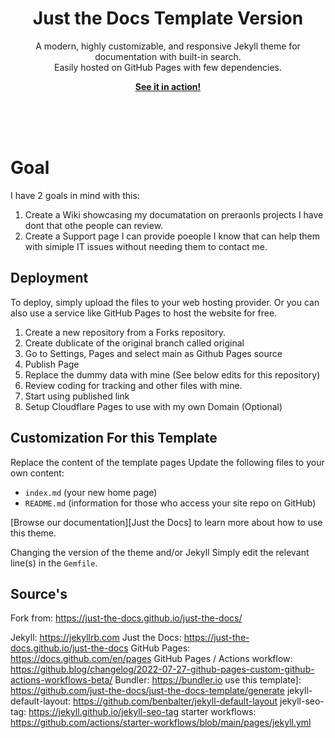 <br><br>
<p align="center">
    <h1 align="center">Just the Docs Template Version</h1>
    <p align="center">A modern, highly customizable, and responsive Jekyll theme for documentation with built-in search.<br>Easily hosted on GitHub Pages with few dependencies.</p>
    <p align="center"><strong><a href="https://decodeproxy.github.io/TechSupportWiki/">See it in action!</a></strong></p>
    <br><br><br>
</p>

# Goal

I have 2 goals in mind with this:

1. Create a Wiki showcasing my documatation on preraonls projects I have dont that othe people can review.
2. Create a Support page I can provide poeople I know that can help them with simiple IT issues without needing them to contact me.

## Deployment

To deploy, simply upload the files to your web hosting provider. Or you can also use a service like GitHub Pages to host the website for free.

1. Create a new repository from a Forks repository.
2. Create dublicate of the original branch called original
3. Go to Settings, Pages and select main as Github Pages source
4. Publish Page
5. Replace the dummy data with mine (See below edits for this repository)
8. Review coding for tracking and other files with mine.
9. Start using published link
10. Setup Cloudflare Pages to use with my own Domain (Optional)

## Customization For this Template
Replace the content of the template pages
Update the following files to your own content:

- `index.md` (your new home page)
- `README.md` (information for those who access your site repo on GitHub)

[Browse our documentation][Just the Docs] to learn more about how to use this theme.

Changing the version of the theme and/or Jekyll
Simply edit the relevant line(s) in the `Gemfile`.

## Source's
Fork from: https://just-the-docs.github.io/just-the-docs/

Jekyll: https://jekyllrb.com
Just the Docs: https://just-the-docs.github.io/just-the-docs
GitHub Pages: https://docs.github.com/en/pages
GitHub Pages / Actions workflow: https://github.blog/changelog/2022-07-27-github-pages-custom-github-actions-workflows-beta/
Bundler: https://bundler.io
use this template]: https://github.com/just-the-docs/just-the-docs-template/generate
jekyll-default-layout: https://github.com/benbalter/jekyll-default-layout
jekyll-seo-tag: https://jekyll.github.io/jekyll-seo-tag
starter workflows: https://github.com/actions/starter-workflows/blob/main/pages/jekyll.yml

